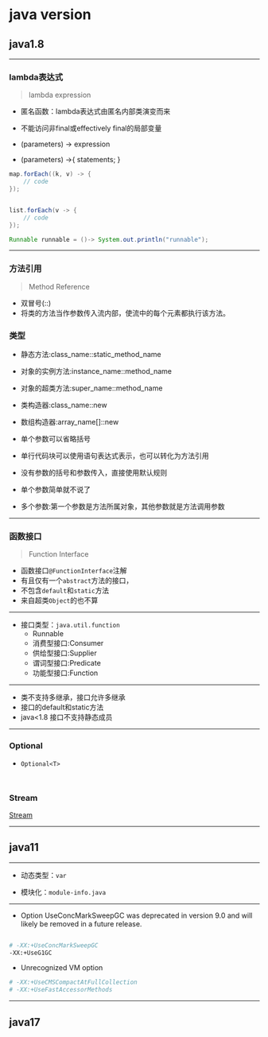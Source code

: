 # java version
>


## java1.8

---
### lambda表达式
> lambda expression

- 匿名函数：lambda表达式由匿名内部类演变而来
- 不能访问非final或effectively final的局部变量

- (parameters) -> expression
- (parameters) ->{ statements; }

```java
map.forEach((k, v) -> {
    // code
});


list.forEach(v -> {
    // code
});

Runnable runnable = ()-> System.out.println("runnable");

```


---
### 方法引用
> Method Reference

- 双冒号(::)
- 将类的方法当作参数传入流内部，使流中的每个元素都执行该方法。

### 类型
- 静态方法:class_name::static_method_name
- 对象的实例方法:instance_name::method_name
- 对象的超类方法:super_name::method_name
- 类构造器:class_name::new
- 数组构造器:array_name[]::new



- 单个参数可以省略括号
- 单行代码块可以使用语句表达式表示，也可以转化为方法引用
- 没有参数的括号和参数传入，直接使用默认规则
- 单个参数简单就不说了
- 多个参数:第一个参数是方法所属对象，其他参数就是方法调用参数


---
### 函数接口
> Function Interface
- 函数接口`@FunctionInterface`注解
- 有且仅有一个`abstract`方法的接口，
- 不包含`default`和`static`方法
- 来自超类`Object`的也不算

---

- 接口类型：`java.util.function`
    - Runnable
    - 消费型接口:Consumer
    - 供给型接口:Supplier
    - 谓词型接口:Predicate
    - 功能型接口:Function

---
- 类不支持多继承，接口允许多继承
- 接口的default和static方法
- java<1.8 接口不支持静态成员

---
### Optional

- `Optional<T>`
```java



```
### Stream
[Stream](java_stream.md)

---

## java11


---

- 动态类型：`var`


- 模块化：`module-info.java`

---


- Option UseConcMarkSweepGC was deprecated in version 9.0 and will likely be removed in a future release.

```sh

# -XX:+UseConcMarkSweepGC
-XX:+UseG1GC

```

- Unrecognized VM option
```sh
# -XX:+UseCMSCompactAtFullCollection
# -XX:+UseFastAccessorMethods
```

---
## java17


